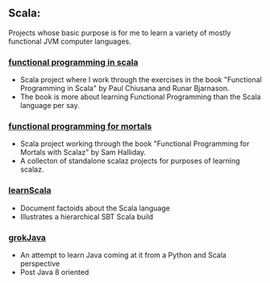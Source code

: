 ## Scala:
Projects whose basic purpose is for me to learn a variety of
mostly functional JVM computer languages.

### [functional programming in scala](fpinscala/)
* Scala project where I work through the exercises in the book
  "Functional Programming in Scala" by Paul Chiusana and Runar Bjarnason.
* The book is more about learning Functional Programming than the
  Scala language per say.

### [functional programming for mortals](fpForMortals/)
* Scala project working through the book
  "Functional Programming for Mortals with Scalaz" by Sam Halliday.
* A collecton of standalone scalaz projects for purposes of learning scalaz.

### [learnScala](learnScala)
* Document factoids about the Scala language
* Illustrates a hierarchical SBT Scala build

### [grokJava](grok/grokJava/)
* An attempt to learn Java coming at it from a Python and Scala perspective
* Post Java 8 oriented
